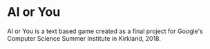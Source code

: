 # AI or You
AI or You is a text based game created as a final project for
Google's Computer Science Summer Institute in Kirkland, 2018.
